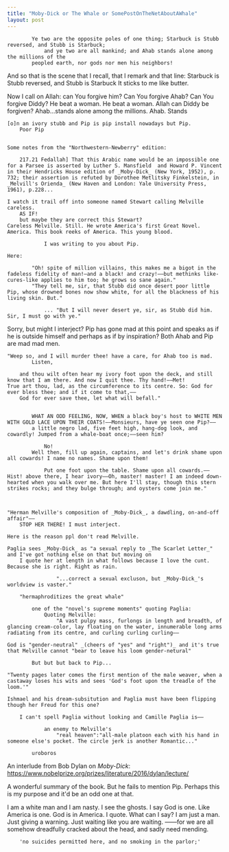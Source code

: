 ```yaml
---
title: "Moby-Dick or The Whale or SomePostOnTheNetAboutAWhale"
layout: post
---
```

			Ye two are the opposite poles of one thing; Starbuck is Stubb reversed, and Stubb is Starbuck;
				and ye two are all mankind; and Ahab stands alone among the millions of the
			peopled earth, nor gods nor men his neighbors!

And so that is the scene that I recall, that I remark and that line:
	Starbuck is Stubb reversed, and Stubb is Starbuck
It sticks to me like butter.

Now I call on Allah: can You forgive him? Can You forgive Ahab? Can You forgive Diddy? He beat a woman. He beat a woman. Allah can Diddy be forgiven?
Ahab...stands alone among the millions. Ahab. Stands

	[o]n an ivory stubb and Pip is pip install nowadays but Pip.
		Poor Pip


	Some notes from the "Northwestern-Newberry" edition:
		
		217.21 Fedallah] That this Arabic name would be an impossible one for a Parsee is asserted by Luther S. Mansfield  and Howard P. Vincent in their Hendricks House edition of _Moby-Dick_ (New York, 1952), p. 732; their assertion is refuted by Dorothee Metlitsky Finkelstein, in _Melvill's Orienda_ (New Haven and London: Yale University Press, 1961), p.228...

	I watch it trail off into someone named Stewart calling Melville careless.
		AS IF!
		but maybe they are correct this Stewart?
	Careless Melville. Still. He wrote America's first Great Novel. America. This book reeks of America. This young blood.

				I was writing to you about Pip.

	Here:

			"Oh! spite of million villains, this makes me a bigot in the fadeless fidelity of man!—and a black! and crazy!——but methinks like-cures-like applies to him too; he grows so sane again."
			"They tell me, sir, that Stubb did once desert poor little Pip, whose drowned bones now show white, for all the blackness of his living skin. But."
			
				... "But I will never desert ye, sir, as Stubb did him. Sir, I must go with ye."

Sorry, but might I interject? Pip has gone mad at this point and speaks as if he is outside himself and perhaps as if by inspiration? Both Ahab and Pip are mad mad men.

	"Weep so, and I will murder thee! have a care, for Ahab too is mad.
			Listen,

		and thou wilt often hear my ivory foot upon the deck, and still know that I am there. And now I quit thee. Thy hand!——Met!
	True art thou, lad, as the circumference to its centre. So: God for ever bless thee; and if it come to that,——
		God for ever save thee, let what will befall."


			WHAT AN ODD FEELING, NOW, WHEN a black boy's host to WHITE MEN WITH GOLD LACE UPON THEIR COATS!——Monsieurs, have ye seen one Pip?——
			a little negro lad, five feet high, hang-dog look, and cowardly! Jumped from a whale-boat once;——seen him?

				No!
			Well then, fill up again, captains, and let's drink shame upon all cowards! I name no names. Shame upon them!

				Put one foot upon the table. Shame upon all cowards.——Hist! above there, I hear ivory——Oh, master! master! I am indeed down-hearted when you walk over me. But here I'll stay, though this stern strikes rocks; and they bulge through; and oysters come join me."



	"Herman Melville's composition of _Moby-Dick_, a dawdling, on-and-off affair"——
		STOP HER THERE! I must interject.

    Here is the reason ppl don't read Melville.

	Paglia sees _Moby-Dick_ as "a sexual reply to _The Scarlet Letter_" and I've got nothing else on that but moving on
		I quote her at length in what follows because I love the cunt. Because she is right. Right as rain.

					"...correct a sexual excluson, but _Moby-Dick_'s worldview is vaster."

		"hermaphroditizes the great whale"
		
			one of the "novel's supreme moments" quoting Paglia:
                Quoting Melville:
					"A vast pulpy mass, furlongs in length and breadth, of glancing cream-color, lay floating on the water, innumerable long arms radiating from its centre, and curling curling curling——

	God is "gender-neutral" _(cheers of "yes" and "right")_ and it's true that Melville cannot "bear to leave his loom gender-netural"

			But but but back to Pip...

	"Twenty pages later comes the first mention of the male weaver, when a castaway loses his wits and sees 'God's foot upon the treadle of the loom.'"

	Ishmael and his dream-subsitution and Paglia must have been flipping though her Freud for this one?

		I can't spell Paglia without looking and Camille Paglia is——

				an enemy to Melville's
					"real heaven":"all-male platoon each with his hand in someone else's pocket. The circle jerk is another Romantic..."

			uroboros

An interlude from Bob Dylan on _Moby-Dick_: https://www.nobelprize.org/prizes/literature/2016/dylan/lecture/

A wonderful summary of the book. But he fails to mention Pip. Perhaps this is my purpose and it'd be an odd one at that.

I am a white man and I am nasty. I see the ghosts. I say God is one. Like America is one. God is in America. I quote. What can I say? I am just a man. Just giving a warning. Just waiting like you are waiting.
	——for we are all somehow dreadfully cracked about the head, and sadly need mending.

		'no suicides permitted here, and no smoking in the parlor;'
